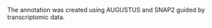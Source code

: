 [//]: # (Created by ./bin/manage_files.pl from ./species/Pristionchus_mayeri/PRJEB27334/Pristionchus_mayeri_PRJEB27334.annotation.html on Thu Jun 11 13:45:27 2020)
The annotation was created using AUGUSTUS and SNAP2 guided by transcriptomic data.
